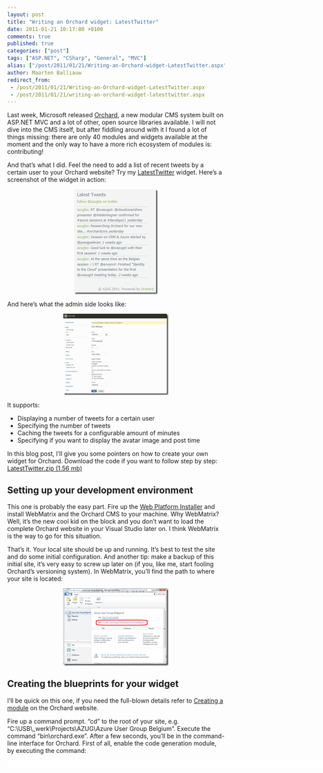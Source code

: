 ```yaml
---
layout: post
title: "Writing an Orchard widget: LatestTwitter"
date: 2011-01-21 10:17:00 +0100
comments: true
published: true
categories: ["post"]
tags: ["ASP.NET", "CSharp", "General", "MVC"]
alias: ["/post/2011/01/21/Writing-an-Orchard-widget-LatestTwitter.aspx", "/post/2011/01/21/writing-an-orchard-widget-latesttwitter.aspx"]
author: Maarten Balliauw
redirect_from:
 - /post/2011/01/21/Writing-an-Orchard-widget-LatestTwitter.aspx
 - /post/2011/01/21/writing-an-orchard-widget-latesttwitter.aspx
---
```

<p>Last week, Microsoft released <a href="http://www.orchardproject.net/">Orchard</a>, a new modular CMS system built on ASP.NET MVC and a lot of other, open source libraries available. I will not dive into the CMS itself, but after fiddling around with it I found a lot of things missing: there are only 40 modules and widgets available at the moment and the only way to have a more rich ecosystem of modules is: contributing!</p>
<p>And that&rsquo;s what I did. Feel the need to add a list of recent tweets by a certain user to your Orchard website? Try my <a href="http://www.orchardproject.net/gallery/Packages/Search?packageType=Modules&amp;searchCategory=All+Categories&amp;searchTerm=latesttwitter" target="_blank">LatestTwitter</a> widget. Here&rsquo;s a screenshot of the widget in action:</p>
<p><a href="/images/image_98.png"><img style="background-image: none; border-bottom: 0px; border-left: 0px; padding-left: 0px; padding-right: 0px; display: block; float: none; margin-left: auto; border-top: 0px; margin-right: auto; border-right: 0px; padding-top: 0px" title="Orchard LatestTwitter widget" src="/images/image_thumb_68.png" border="0" alt="Orchard LatestTwitter widget" width="194" height="244" /></a></p>
<p>And here&rsquo;s what the admin side looks like:</p>
<p><a href="/images/image_99.png"><img style="background-image: none; border-bottom: 0px; border-left: 0px; padding-left: 0px; padding-right: 0px; display: block; float: none; margin-left: auto; border-top: 0px; margin-right: auto; border-right: 0px; padding-top: 0px" title="Orchard LatestTwitter widget admin" src="/images/image_thumb_69.png" border="0" alt="Orchard LatestTwitter widget admin" width="244" height="189" /></a></p>
<p>It supports:</p>
<ul>
<li>Displaying a number of tweets for a certain user</li>
<li>Specifying the number of tweets</li>
<li>Caching the tweets for a configurable amount of minutes</li>
<li>Specifying if you want to display the avatar image and post time</li>
</ul>
<p>In this blog post, I&rsquo;ll give you some pointers on how to create your own widget for Orchard. Download the code if you want to follow step by step: <a href="/files/2011/1/LatestTwitter.zip">LatestTwitter.zip (1.56 mb)</a></p>
<h2>Setting up your development environment</h2>
<p>This one is probably the easy part. Fire up the <a href="http://microsoft.com/web" target="_blank">Web Platform Installer</a> and install WebMatrix and the Orchard CMS to your machine. Why WebMatrix? Well, it&rsquo;s the new cool kid on the block and you don&rsquo;t want to load the complete Orchard website in your Visual Studio later on. I think WebMatrix is the way to go for this situation.</p>
<p>That&rsquo;s it. Your local site should be up and running. It&rsquo;s best to test the site and do some initial configuration. And another tip: make a backup of this initial site, it&rsquo;s very easy to screw up later on (if you, like me, start fooling Orchard&rsquo;s versioning system). In WebMatrix, you&rsquo;ll find the path to where your site is located:</p>
<p><a href="/images/image_100.png"><img style="background-image: none; border-bottom: 0px; border-left: 0px; padding-left: 0px; padding-right: 0px; display: block; float: none; margin-left: auto; border-top: 0px; margin-right: auto; border-right: 0px; padding-top: 0px" title="WebMatrix Orchard" src="/images/image_thumb_70.png" border="0" alt="WebMatrix Orchard" width="244" height="180" /></a></p>
<h2>Creating the blueprints for your widget</h2>
<p>I&rsquo;ll be quick on this one, if you need the full-blown details refer to <a href="http://www.orchardproject.net/docs/Creating-a-module-with-a-simple-text-editor.ashx" target="_blank">Creating a module</a> on the Orchard website.</p>
<p>Fire up a command prompt. &ldquo;cd&rdquo; to the root of your site, e.g. &ldquo;C:\USB\_werk\Projects\AZUG\Azure User Group Belgium&rdquo;. Execute the command &ldquo;bin\orchard.exe&rdquo;. After a few seconds, you&rsquo;ll be in the command-line interface for Orchard. First of all, enable the code generation module, by executing the command:</p>
<div id="scid:9D7513F9-C04C-4721-824A-2B34F0212519:bafa08bf-1252-4f7e-8e00-aab381e85d32" class="wlWriterEditableSmartContent" style="padding-bottom: 0px; margin: 0px; padding-left: 0px; padding-right: 0px; display: inline; float: none; padding-top: 0px">
<pre style="background-color: white; width: 742px; height: 17px; overflow: auto;"><div><!--

Code highlighting produced by Actipro CodeHighlighter (freeware)
http://www.CodeHighlighter.com/

--><span style="color: #008080;">1</span> <span style="color: #000000;">feature enable Orchard</span><span style="color: #000000;">.</span><span style="color: #000000;">CodeGeneration</span></div></pre>
<!-- Code inserted with Steve Dunn's Windows Live Writer Code Formatter Plugin.  http://dunnhq.com --></div>
<p>This module makes it easier to create new modules, widgets and themes. You can do all of that manually, but why go that route if this route allows you to be lazy? Let&rsquo;s create the blueprints for our module:</p>
<div id="scid:9D7513F9-C04C-4721-824A-2B34F0212519:6336fdd2-42e5-41eb-97d2-7ffa74f097af" class="wlWriterEditableSmartContent" style="padding-bottom: 0px; margin: 0px; padding-left: 0px; padding-right: 0px; display: inline; float: none; padding-top: 0px">
<pre style="background-color: white; width: 742px; height: 21px; overflow: auto;"><div><!--

Code highlighting produced by Actipro CodeHighlighter (freeware)
http://www.CodeHighlighter.com/

--><span style="color: #008080;">1</span> <span style="color: #000000;">codegen module LatestTwitter</span></div></pre>
<!-- Code inserted with Steve Dunn's Windows Live Writer Code Formatter Plugin.  http://dunnhq.com --></div>
<p>There&rsquo;s a new Visual Studio project waiting for you on your file system, in my case at &ldquo;C:\USB\_werk\Projects\AZUG\Azure User Group Belgium\Modules\LatestTwitter&rdquo;. Easy, no?</p>
<h2>Building the widget</h2>
<p>In order to build a widget, you need:</p>
<ul>
<li>A model for your widget &ldquo;part&rdquo;</li>
<li>A record in which this can be stored</li>
<li>A database table in which the record can be stored</li>
</ul>
<p>Let&rsquo;s start top down: model first. The model that I&rsquo;m talking about is not an ASP.NET MVC &ldquo;View Model&rdquo;, it&rsquo;s really the domain object you are working with in the rest of your widget&rsquo;s back-end. I will be doing something bad here: I&rsquo;ll just expose the domain model to the ASP.NET MVC view later on, for sake of simplicity and because it&rsquo;s only one small class I&rsquo;m using. Here&rsquo;s how my <em>TwitterWidgetPart</em> model is coded:</p>
<div id="scid:9D7513F9-C04C-4721-824A-2B34F0212519:4864dd93-2a2f-4169-b920-1504e9279c5c" class="wlWriterEditableSmartContent" style="padding-bottom: 0px; margin: 0px; padding-left: 0px; padding-right: 0px; display: inline; float: none; padding-top: 0px">
<pre style="background-color: white; width: 742px; height: 324px; overflow: auto;"><div><!--

Code highlighting produced by Actipro CodeHighlighter (freeware)
http://www.CodeHighlighter.com/

--><span style="color: #008080;"> 1</span> <span style="color: #0000FF;">public</span><span style="color: #000000;"> </span><span style="color: #0000FF;">class</span><span style="color: #000000;"> TwitterWidgetPart : ContentPart</span><span style="color: #000000;">&lt;</span><span style="color: #000000;">TwitterWidgetRecord</span><span style="color: #000000;">&gt;</span><span style="color: #000000;">
</span><span style="color: #008080;"> 2</span> <span style="color: #000000;">{
</span><span style="color: #008080;"> 3</span> <span style="color: #000000;">    [Required]
</span><span style="color: #008080;"> 4</span> <span style="color: #000000;">    </span><span style="color: #0000FF;">public</span><span style="color: #000000;"> </span><span style="color: #0000FF;">string</span><span style="color: #000000;"> Username
</span><span style="color: #008080;"> 5</span> <span style="color: #000000;">    {
</span><span style="color: #008080;"> 6</span> <span style="color: #000000;">        </span><span style="color: #0000FF;">get</span><span style="color: #000000;"> { </span><span style="color: #0000FF;">return</span><span style="color: #000000;"> Record.Username; }
</span><span style="color: #008080;"> 7</span> <span style="color: #000000;">        </span><span style="color: #0000FF;">set</span><span style="color: #000000;"> { Record.Username </span><span style="color: #000000;">=</span><span style="color: #000000;"> value; }
</span><span style="color: #008080;"> 8</span> <span style="color: #000000;">    }
</span><span style="color: #008080;"> 9</span> <span style="color: #000000;">
</span><span style="color: #008080;">10</span> <span style="color: #000000;">    [Required]
</span><span style="color: #008080;">11</span> <span style="color: #000000;">    [DefaultValue(</span><span style="color: #800000;">"</span><span style="color: #800000;">5</span><span style="color: #800000;">"</span><span style="color: #000000;">)]
</span><span style="color: #008080;">12</span> <span style="color: #000000;">    [DisplayName(</span><span style="color: #800000;">"</span><span style="color: #800000;">Number of Tweets to display</span><span style="color: #800000;">"</span><span style="color: #000000;">)]
</span><span style="color: #008080;">13</span> <span style="color: #000000;">    </span><span style="color: #0000FF;">public</span><span style="color: #000000;"> </span><span style="color: #0000FF;">int</span><span style="color: #000000;"> Count
</span><span style="color: #008080;">14</span> <span style="color: #000000;">    {
</span><span style="color: #008080;">15</span> <span style="color: #000000;">        </span><span style="color: #0000FF;">get</span><span style="color: #000000;"> { </span><span style="color: #0000FF;">return</span><span style="color: #000000;"> Record.Count; }
</span><span style="color: #008080;">16</span> <span style="color: #000000;">        </span><span style="color: #0000FF;">set</span><span style="color: #000000;"> { Record.Count </span><span style="color: #000000;">=</span><span style="color: #000000;"> value; }
</span><span style="color: #008080;">17</span> <span style="color: #000000;">    }
</span><span style="color: #008080;">18</span> <span style="color: #000000;">
</span><span style="color: #008080;">19</span> <span style="color: #000000;">    [Required]
</span><span style="color: #008080;">20</span> <span style="color: #000000;">    [DefaultValue(</span><span style="color: #800000;">"</span><span style="color: #800000;">5</span><span style="color: #800000;">"</span><span style="color: #000000;">)]
</span><span style="color: #008080;">21</span> <span style="color: #000000;">    [DisplayName(</span><span style="color: #800000;">"</span><span style="color: #800000;">Time to cache Tweets (in minutes)</span><span style="color: #800000;">"</span><span style="color: #000000;">)]
</span><span style="color: #008080;">22</span> <span style="color: #000000;">    </span><span style="color: #0000FF;">public</span><span style="color: #000000;"> </span><span style="color: #0000FF;">int</span><span style="color: #000000;"> CacheMinutes
</span><span style="color: #008080;">23</span> <span style="color: #000000;">    {
</span><span style="color: #008080;">24</span> <span style="color: #000000;">        </span><span style="color: #0000FF;">get</span><span style="color: #000000;"> { </span><span style="color: #0000FF;">return</span><span style="color: #000000;"> Record.CacheMinutes; }
</span><span style="color: #008080;">25</span> <span style="color: #000000;">        </span><span style="color: #0000FF;">set</span><span style="color: #000000;"> { Record.CacheMinutes </span><span style="color: #000000;">=</span><span style="color: #000000;"> value; }
</span><span style="color: #008080;">26</span> <span style="color: #000000;">    }
</span><span style="color: #008080;">27</span> <span style="color: #000000;">
</span><span style="color: #008080;">28</span> <span style="color: #000000;">    </span><span style="color: #0000FF;">public</span><span style="color: #000000;"> </span><span style="color: #0000FF;">bool</span><span style="color: #000000;"> ShowAvatars
</span><span style="color: #008080;">29</span> <span style="color: #000000;">    {
</span><span style="color: #008080;">30</span> <span style="color: #000000;">        </span><span style="color: #0000FF;">get</span><span style="color: #000000;"> { </span><span style="color: #0000FF;">return</span><span style="color: #000000;"> Record.ShowAvatars; }
</span><span style="color: #008080;">31</span> <span style="color: #000000;">        </span><span style="color: #0000FF;">set</span><span style="color: #000000;"> { Record.ShowAvatars </span><span style="color: #000000;">=</span><span style="color: #000000;"> value; }
</span><span style="color: #008080;">32</span> <span style="color: #000000;">    }
</span><span style="color: #008080;">33</span> <span style="color: #000000;">
</span><span style="color: #008080;">34</span> <span style="color: #000000;">    </span><span style="color: #0000FF;">public</span><span style="color: #000000;"> </span><span style="color: #0000FF;">bool</span><span style="color: #000000;"> ShowTimestamps
</span><span style="color: #008080;">35</span> <span style="color: #000000;">    {
</span><span style="color: #008080;">36</span> <span style="color: #000000;">        </span><span style="color: #0000FF;">get</span><span style="color: #000000;"> { </span><span style="color: #0000FF;">return</span><span style="color: #000000;"> Record.ShowTimestamps; }
</span><span style="color: #008080;">37</span> <span style="color: #000000;">        </span><span style="color: #0000FF;">set</span><span style="color: #000000;"> { Record.ShowTimestamps </span><span style="color: #000000;">=</span><span style="color: #000000;"> value; }
</span><span style="color: #008080;">38</span> <span style="color: #000000;">    }
</span><span style="color: #008080;">39</span> <span style="color: #000000;">}</span></div></pre>
<!-- Code inserted with Steve Dunn's Windows Live Writer Code Formatter Plugin.  http://dunnhq.com --></div>
<p>Just some properties that represent my widget&rsquo;s settings. Do note that these all depend on a <em>TwitterWidgetRecord</em>, which is the persistency class used by Orchard. I&rsquo;ll give you the code for that one as well:</p>
<div id="scid:9D7513F9-C04C-4721-824A-2B34F0212519:3e66a140-cf25-44ba-8e22-a41742428eca" class="wlWriterEditableSmartContent" style="padding-bottom: 0px; margin: 0px; padding-left: 0px; padding-right: 0px; display: inline; float: none; padding-top: 0px">
<pre style="background-color: white; width: 742px; height: 130px; overflow: auto;"><div><!--

Code highlighting produced by Actipro CodeHighlighter (freeware)
http://www.CodeHighlighter.com/

--><span style="color: #008080;">1</span> <span style="color: #0000FF;">public</span><span style="color: #000000;"> </span><span style="color: #0000FF;">class</span><span style="color: #000000;"> TwitterWidgetRecord : ContentPartRecord
</span><span style="color: #008080;">2</span> <span style="color: #000000;">{
</span><span style="color: #008080;">3</span> <span style="color: #000000;">    </span><span style="color: #0000FF;">public</span><span style="color: #000000;"> </span><span style="color: #0000FF;">virtual</span><span style="color: #000000;"> </span><span style="color: #0000FF;">string</span><span style="color: #000000;"> Username { </span><span style="color: #0000FF;">get</span><span style="color: #000000;">; </span><span style="color: #0000FF;">set</span><span style="color: #000000;">; }
</span><span style="color: #008080;">4</span> <span style="color: #000000;">    </span><span style="color: #0000FF;">public</span><span style="color: #000000;"> </span><span style="color: #0000FF;">virtual</span><span style="color: #000000;"> </span><span style="color: #0000FF;">int</span><span style="color: #000000;"> Count { </span><span style="color: #0000FF;">get</span><span style="color: #000000;">; </span><span style="color: #0000FF;">set</span><span style="color: #000000;">; }
</span><span style="color: #008080;">5</span> <span style="color: #000000;">    </span><span style="color: #0000FF;">public</span><span style="color: #000000;"> </span><span style="color: #0000FF;">virtual</span><span style="color: #000000;"> </span><span style="color: #0000FF;">int</span><span style="color: #000000;"> CacheMinutes { </span><span style="color: #0000FF;">get</span><span style="color: #000000;">; </span><span style="color: #0000FF;">set</span><span style="color: #000000;">; }
</span><span style="color: #008080;">6</span> <span style="color: #000000;">    </span><span style="color: #0000FF;">public</span><span style="color: #000000;"> </span><span style="color: #0000FF;">virtual</span><span style="color: #000000;"> </span><span style="color: #0000FF;">bool</span><span style="color: #000000;"> ShowAvatars { </span><span style="color: #0000FF;">get</span><span style="color: #000000;">; </span><span style="color: #0000FF;">set</span><span style="color: #000000;">; }
</span><span style="color: #008080;">7</span> <span style="color: #000000;">    </span><span style="color: #0000FF;">public</span><span style="color: #000000;"> </span><span style="color: #0000FF;">virtual</span><span style="color: #000000;"> </span><span style="color: #0000FF;">bool</span><span style="color: #000000;"> ShowTimestamps { </span><span style="color: #0000FF;">get</span><span style="color: #000000;">; </span><span style="color: #0000FF;">set</span><span style="color: #000000;">; }
</span><span style="color: #008080;">8</span> <span style="color: #000000;">}</span></div></pre>
<!-- Code inserted with Steve Dunn's Windows Live Writer Code Formatter Plugin.  http://dunnhq.com --></div>
<p>See these &ldquo;virtual&rdquo; properties everywere? Ever worked with NHibernate and have a feeling that this *may* just be similar? Well, it is! Orchard uses NHibernate below the covers. Reason for these virtuals is that a proxy for your class instance will be created on the fly, overriding your properties with persistence specific actions.</p>
<p>The last thing we need is a database table. This is done in a &ldquo;migration&rdquo; class, a class that is responsible for telling Orchard what your widget needs in terms of storage, content types and such. Return to your command prompt and run the following:</p>
<div id="scid:9D7513F9-C04C-4721-824A-2B34F0212519:fb1ed631-10bf-4101-a95e-5b855d9a6acf" class="wlWriterEditableSmartContent" style="padding-bottom: 0px; margin: 0px; padding-left: 0px; padding-right: 0px; display: inline; float: none; padding-top: 0px">
<pre style="background-color: white; width: 742px; height: 17px; overflow: auto;"><div><!--

Code highlighting produced by Actipro CodeHighlighter (freeware)
http://www.CodeHighlighter.com/

--><span style="color: #008080;">1</span> <span style="color: #000000;">codegen datamigration LatestTwitter</span></div></pre>
<!-- Code inserted with Steve Dunn's Windows Live Writer Code Formatter Plugin.  http://dunnhq.com --></div>
<p>A file called &ldquo;Migrations.cs&rdquo; will be created in your module&rsquo;s directory. Just add it to your solution and have a look at it. The <em>Create()</em> method you see is called initially when your module is installed. It creates a database table to hold your <em>TwitterWidgetRecord</em>.</p>
<p>Note that once you have an install base of your widget, never tamper with this code again or people may get stuck upgrading your widget over time. Been there, done that during development and it&rsquo;s no fun at all&hellip;</p>
<p>Because I started small, my Migrations.cs file looks a bit different:</p>
<div id="scid:9D7513F9-C04C-4721-824A-2B34F0212519:2ba2bf27-7a16-42c8-852f-ca958f3aef75" class="wlWriterEditableSmartContent" style="padding-bottom: 0px; margin: 0px; padding-left: 0px; padding-right: 0px; display: inline; float: none; padding-top: 0px">
<pre style="background-color: white; width: 742px; height: 409px; overflow: auto;"><div><!--

Code highlighting produced by Actipro CodeHighlighter (freeware)
http://www.CodeHighlighter.com/

--><span style="color: #008080;"> 1</span> <span style="color: #000000;">public class Migrations : DataMigrationImpl {
</span><span style="color: #008080;"> 2</span> <span style="color: #000000;">    public int Create</span><span style="color: #000000;">()</span><span style="color: #000000;"> {
</span><span style="color: #008080;"> 3</span> <span style="color: #000000;">        </span><span style="color: #000000;">//</span><span style="color: #000000;"> Creating table TwitterWidgetRecord
</span><span style="color: #008080;"> 4</span> <span style="color: #000000;">        SchemaBuilder</span><span style="color: #000000;">.</span><span style="color: #000000;">CreateTable</span><span style="color: #000000;">(</span><span style="color: #000000;">"</span><span style="color: #000000;">TwitterWidgetRecord</span><span style="color: #000000;">"</span><span style="color: #000000;">,</span><span style="color: #000000;"> table </span><span style="color: #000000;">=&gt;</span><span style="color: #000000;"> table
</span><span style="color: #008080;"> 5</span> <span style="color: #000000;">            </span><span style="color: #000000;">.</span><span style="color: #000000;">ContentPartRecord</span><span style="color: #000000;">()</span><span style="color: #000000;">
</span><span style="color: #008080;"> 6</span> <span style="color: #000000;">            </span><span style="color: #000000;">.</span><span style="color: #000000;">Column</span><span style="color: #000000;">(</span><span style="color: #000000;">"</span><span style="color: #000000;">Username</span><span style="color: #000000;">"</span><span style="color: #000000;">,</span><span style="color: #000000;"> DbType</span><span style="color: #000000;">.</span><span style="color: #000000;">String</span><span style="color: #000000;">)</span><span style="color: #000000;">
</span><span style="color: #008080;"> 7</span> <span style="color: #000000;">            </span><span style="color: #000000;">.</span><span style="color: #000000;">Column</span><span style="color: #000000;">(</span><span style="color: #000000;">"</span><span style="color: #000000;">Count</span><span style="color: #000000;">"</span><span style="color: #000000;">,</span><span style="color: #000000;"> DbType</span><span style="color: #000000;">.</span><span style="color: #000000;">Int32</span><span style="color: #000000;">)</span><span style="color: #000000;">
</span><span style="color: #008080;"> 8</span> <span style="color: #000000;">        </span><span style="color: #000000;">);</span><span style="color: #000000;">
</span><span style="color: #008080;"> 9</span> <span style="color: #000000;">
</span><span style="color: #008080;">10</span> <span style="color: #000000;">        ContentDefinitionManager</span><span style="color: #000000;">.</span><span style="color: #000000;">AlterPartDefinition</span><span style="color: #000000;">(</span><span style="color: #000000;">typeof</span><span style="color: #000000;">(</span><span style="color: #000000;">TwitterWidgetPart</span><span style="color: #000000;">).</span><span style="color: #000000;">Name</span><span style="color: #000000;">,</span><span style="color: #000000;">
</span><span style="color: #008080;">11</span> <span style="color: #000000;">            builder </span><span style="color: #000000;">=&gt;</span><span style="color: #000000;"> builder</span><span style="color: #000000;">.</span><span style="color: #000000;">Attachable</span><span style="color: #000000;">());</span><span style="color: #000000;">
</span><span style="color: #008080;">12</span> <span style="color: #000000;">
</span><span style="color: #008080;">13</span> <span style="color: #000000;">        </span><span style="color: #0000FF;">return</span><span style="color: #000000;"> </span><span style="color: #000000;">1</span><span style="color: #000000;">;</span><span style="color: #000000;">
</span><span style="color: #008080;">14</span> <span style="color: #000000;">    }
</span><span style="color: #008080;">15</span> <span style="color: #000000;">
</span><span style="color: #008080;">16</span> <span style="color: #000000;">    public int UpdateFrom1</span><span style="color: #000000;">()</span><span style="color: #000000;">
</span><span style="color: #008080;">17</span> <span style="color: #000000;">    {
</span><span style="color: #008080;">18</span> <span style="color: #000000;">        ContentDefinitionManager</span><span style="color: #000000;">.</span><span style="color: #000000;">AlterTypeDefinition</span><span style="color: #000000;">(</span><span style="color: #000000;">"</span><span style="color: #000000;">TwitterWidget</span><span style="color: #000000;">"</span><span style="color: #000000;">,</span><span style="color: #000000;"> cfg </span><span style="color: #000000;">=&gt;</span><span style="color: #000000;"> cfg
</span><span style="color: #008080;">19</span> <span style="color: #000000;">            </span><span style="color: #000000;">.</span><span style="color: #000000;">WithPart</span><span style="color: #000000;">(</span><span style="color: #000000;">"</span><span style="color: #000000;">TwitterWidgetPart</span><span style="color: #000000;">"</span><span style="color: #000000;">)</span><span style="color: #000000;">
</span><span style="color: #008080;">20</span> <span style="color: #000000;">            </span><span style="color: #000000;">.</span><span style="color: #000000;">WithPart</span><span style="color: #000000;">(</span><span style="color: #000000;">"</span><span style="color: #000000;">WidgetPart</span><span style="color: #000000;">"</span><span style="color: #000000;">)</span><span style="color: #000000;">
</span><span style="color: #008080;">21</span> <span style="color: #000000;">            </span><span style="color: #000000;">.</span><span style="color: #000000;">WithPart</span><span style="color: #000000;">(</span><span style="color: #000000;">"</span><span style="color: #000000;">CommonPart</span><span style="color: #000000;">"</span><span style="color: #000000;">)</span><span style="color: #000000;">
</span><span style="color: #008080;">22</span> <span style="color: #000000;">            </span><span style="color: #000000;">.</span><span style="color: #000000;">WithSetting</span><span style="color: #000000;">(</span><span style="color: #000000;">"</span><span style="color: #000000;">Stereotype</span><span style="color: #000000;">"</span><span style="color: #000000;">,</span><span style="color: #000000;"> </span><span style="color: #000000;">"</span><span style="color: #000000;">Widget</span><span style="color: #000000;">"</span><span style="color: #000000;">));</span><span style="color: #000000;">
</span><span style="color: #008080;">23</span> <span style="color: #000000;">
</span><span style="color: #008080;">24</span> <span style="color: #000000;">        </span><span style="color: #0000FF;">return</span><span style="color: #000000;"> </span><span style="color: #000000;">2</span><span style="color: #000000;">;</span><span style="color: #000000;">
</span><span style="color: #008080;">25</span> <span style="color: #000000;">    }
</span><span style="color: #008080;">26</span> <span style="color: #000000;">
</span><span style="color: #008080;">27</span> <span style="color: #000000;">    public int UpdateFrom2</span><span style="color: #000000;">()</span><span style="color: #000000;">
</span><span style="color: #008080;">28</span> <span style="color: #000000;">    {
</span><span style="color: #008080;">29</span> <span style="color: #000000;">        SchemaBuilder</span><span style="color: #000000;">.</span><span style="color: #000000;">AlterTable</span><span style="color: #000000;">(</span><span style="color: #000000;">"</span><span style="color: #000000;">TwitterWidgetRecord</span><span style="color: #000000;">"</span><span style="color: #000000;">,</span><span style="color: #000000;"> table </span><span style="color: #000000;">=&gt;</span><span style="color: #000000;"> table
</span><span style="color: #008080;">30</span> <span style="color: #000000;">            </span><span style="color: #000000;">.</span><span style="color: #000000;">AddColumn</span><span style="color: #000000;">(</span><span style="color: #000000;">"</span><span style="color: #000000;">CacheMinutes</span><span style="color: #000000;">"</span><span style="color: #000000;">,</span><span style="color: #000000;"> DbType</span><span style="color: #000000;">.</span><span style="color: #000000;">Int32</span><span style="color: #000000;">)</span><span style="color: #000000;">
</span><span style="color: #008080;">31</span> <span style="color: #000000;">        </span><span style="color: #000000;">);</span><span style="color: #000000;">
</span><span style="color: #008080;">32</span> <span style="color: #000000;">
</span><span style="color: #008080;">33</span> <span style="color: #000000;">        </span><span style="color: #0000FF;">return</span><span style="color: #000000;"> </span><span style="color: #000000;">3</span><span style="color: #000000;">;</span><span style="color: #000000;">
</span><span style="color: #008080;">34</span> <span style="color: #000000;">    }
</span><span style="color: #008080;">35</span> <span style="color: #000000;">
</span><span style="color: #008080;">36</span> <span style="color: #000000;">    public int UpdateFrom3</span><span style="color: #000000;">()</span><span style="color: #000000;">
</span><span style="color: #008080;">37</span> <span style="color: #000000;">    {
</span><span style="color: #008080;">38</span> <span style="color: #000000;">        SchemaBuilder</span><span style="color: #000000;">.</span><span style="color: #000000;">AlterTable</span><span style="color: #000000;">(</span><span style="color: #000000;">"</span><span style="color: #000000;">TwitterWidgetRecord</span><span style="color: #000000;">"</span><span style="color: #000000;">,</span><span style="color: #000000;"> table </span><span style="color: #000000;">=&gt;</span><span style="color: #000000;"> table
</span><span style="color: #008080;">39</span> <span style="color: #000000;">            </span><span style="color: #000000;">.</span><span style="color: #000000;">AddColumn</span><span style="color: #000000;">(</span><span style="color: #000000;">"</span><span style="color: #000000;">ShowAvatars</span><span style="color: #000000;">"</span><span style="color: #000000;">,</span><span style="color: #000000;"> DbType</span><span style="color: #000000;">.</span><span style="color: #000000;">Boolean</span><span style="color: #000000;">)</span><span style="color: #000000;">
</span><span style="color: #008080;">40</span> <span style="color: #000000;">        </span><span style="color: #000000;">);</span><span style="color: #000000;">
</span><span style="color: #008080;">41</span> <span style="color: #000000;">        SchemaBuilder</span><span style="color: #000000;">.</span><span style="color: #000000;">AlterTable</span><span style="color: #000000;">(</span><span style="color: #000000;">"</span><span style="color: #000000;">TwitterWidgetRecord</span><span style="color: #000000;">"</span><span style="color: #000000;">,</span><span style="color: #000000;"> table </span><span style="color: #000000;">=&gt;</span><span style="color: #000000;"> table
</span><span style="color: #008080;">42</span> <span style="color: #000000;">            </span><span style="color: #000000;">.</span><span style="color: #000000;">AddColumn</span><span style="color: #000000;">(</span><span style="color: #000000;">"</span><span style="color: #000000;">ShowTimestamps</span><span style="color: #000000;">"</span><span style="color: #000000;">,</span><span style="color: #000000;"> DbType</span><span style="color: #000000;">.</span><span style="color: #000000;">Boolean</span><span style="color: #000000;">)</span><span style="color: #000000;">
</span><span style="color: #008080;">43</span> <span style="color: #000000;">        </span><span style="color: #000000;">);</span><span style="color: #000000;">
</span><span style="color: #008080;">44</span> <span style="color: #000000;">        
</span><span style="color: #008080;">45</span> <span style="color: #000000;">        </span><span style="color: #0000FF;">return</span><span style="color: #000000;"> </span><span style="color: #000000;">4</span><span style="color: #000000;">;</span><span style="color: #000000;">
</span><span style="color: #008080;">46</span> <span style="color: #000000;">    }
</span><span style="color: #008080;">47</span> <span style="color: #000000;">}</span></div></pre>
<!-- Code inserted with Steve Dunn's Windows Live Writer Code Formatter Plugin.  http://dunnhq.com --></div>
<p>You see these <em>UpdateFromX()</em> methods? These are &ldquo;upgrades&rdquo; to your module. Whenever ou deploy a new version to the Orchard Gallery and someone updates the widget in their Orchard site, these methods will be used to upgrade the database schema and other things, if needed. Because I started small, I have some upgrades there already&hellip;</p>
<p>The<em> UpdateFrom1()</em> is actually a required one (although I could have done this in the <em>Create()</em> method as well): I&rsquo;m telling Orchard that my <em>TwitterWidget</em> is a new content type, that it contains a <em>TwitterWidgetPart</em>, is a <em>WidgetPart</em> and can be typed as a <em>Widget</em>. A lot of text, but basically I&rsquo;m just telling Orchard to treat my <em>TwitterWidgetPart </em>as a widget rather than anything else.</p>
<h2>Drivers and handlers</h2>
<p>We need a handler. It is a type comparable with ASP.NET MVC&rsquo;s filters and is executed whenever content containing your widget is requested. Why do we need a handler? Easy: we need to tell Orchard that we&rsquo;re actually making use of a persitence store for our widget. Here&rsquo;s the code:</p>
<div id="scid:9D7513F9-C04C-4721-824A-2B34F0212519:efa3e953-6cc0-4e10-8a4b-a00b799dcc9e" class="wlWriterEditableSmartContent" style="padding-bottom: 0px; margin: 0px; padding-left: 0px; padding-right: 0px; display: inline; float: none; padding-top: 0px">
<pre style="background-color: white; width: 742px; height: 108px; overflow: auto;"><div><!--

Code highlighting produced by Actipro CodeHighlighter (freeware)
http://www.CodeHighlighter.com/

--><span style="color: #008080;">1</span> <span style="color: #0000FF;">public</span><span style="color: #000000;"> </span><span style="color: #0000FF;">class</span><span style="color: #000000;"> TwitterWidgetRecordHandler : ContentHandler
</span><span style="color: #008080;">2</span> <span style="color: #000000;">{
</span><span style="color: #008080;">3</span> <span style="color: #000000;">    </span><span style="color: #0000FF;">public</span><span style="color: #000000;"> TwitterWidgetRecordHandler(IRepository</span><span style="color: #000000;">&lt;</span><span style="color: #000000;">TwitterWidgetRecord</span><span style="color: #000000;">&gt;</span><span style="color: #000000;"> repository)
</span><span style="color: #008080;">4</span> <span style="color: #000000;">    {
</span><span style="color: #008080;">5</span> <span style="color: #000000;">        Filters.Add(StorageFilter.For(repository));
</span><span style="color: #008080;">6</span> <span style="color: #000000;">    }
</span><span style="color: #008080;">7</span> <span style="color: #000000;">}</span></div></pre>
<!-- Code inserted with Steve Dunn's Windows Live Writer Code Formatter Plugin.  http://dunnhq.com --></div>
<p>There&rsquo;s really no magic to this: it&rsquo;s just telling Orchard to use a repository fo accessing <em>TwitterWidgetRecord</em> data.</p>
<p>Next, we need a driver. This is something that you can compare with an ASP.NET MVC controller. It&rsquo;s used by Orchard to render administrative views, handle posts from the admin interface, &hellip; Here&rsquo;s the code:</p>
<div id="scid:9D7513F9-C04C-4721-824A-2B34F0212519:558dc9e4-5042-469a-b6f0-aead59cd6eb1" class="wlWriterEditableSmartContent" style="padding-bottom: 0px; margin: 0px; padding-left: 0px; padding-right: 0px; display: inline; float: none; padding-top: 0px">
<pre style="background-color: white; width: 742px; height: 604px; overflow: auto;"><div><!--

Code highlighting produced by Actipro CodeHighlighter (freeware)
http://www.CodeHighlighter.com/

--><span style="color: #008080;"> 1</span> <span style="color: #0000FF;">public</span><span style="color: #000000;"> </span><span style="color: #0000FF;">class</span><span style="color: #000000;"> TwitterWidgetDriver 
</span><span style="color: #008080;"> 2</span> <span style="color: #000000;">    : ContentPartDriver</span><span style="color: #000000;">&lt;</span><span style="color: #000000;">TwitterWidgetPart</span><span style="color: #000000;">&gt;</span><span style="color: #000000;">
</span><span style="color: #008080;"> 3</span> <span style="color: #000000;">{
</span><span style="color: #008080;"> 4</span> <span style="color: #000000;">    </span><span style="color: #0000FF;">protected</span><span style="color: #000000;"> ITweetRetrievalService TweetRetrievalService { </span><span style="color: #0000FF;">get</span><span style="color: #000000;">; </span><span style="color: #0000FF;">private</span><span style="color: #000000;"> </span><span style="color: #0000FF;">set</span><span style="color: #000000;">; }
</span><span style="color: #008080;"> 5</span> <span style="color: #000000;">
</span><span style="color: #008080;"> 6</span> <span style="color: #000000;">    </span><span style="color: #0000FF;">public</span><span style="color: #000000;"> TwitterWidgetDriver(ITweetRetrievalService tweetRetrievalService)
</span><span style="color: #008080;"> 7</span> <span style="color: #000000;">    {
</span><span style="color: #008080;"> 8</span> <span style="color: #000000;">        </span><span style="color: #0000FF;">this</span><span style="color: #000000;">.TweetRetrievalService </span><span style="color: #000000;">=</span><span style="color: #000000;"> tweetRetrievalService;
</span><span style="color: #008080;"> 9</span> <span style="color: #000000;">    }
</span><span style="color: #008080;">10</span> <span style="color: #000000;">
</span><span style="color: #008080;">11</span> <span style="color: #000000;">    </span><span style="color: #008000;">//</span><span style="color: #008000;"> GET</span><span style="color: #008000;">
</span><span style="color: #008080;">12</span> <span style="color: #000000;">    </span><span style="color: #0000FF;">protected</span><span style="color: #000000;"> </span><span style="color: #0000FF;">override</span><span style="color: #000000;"> DriverResult Display(
</span><span style="color: #008080;">13</span> <span style="color: #000000;">        TwitterWidgetPart part, </span><span style="color: #0000FF;">string</span><span style="color: #000000;"> displayType, dynamic shapeHelper)
</span><span style="color: #008080;">14</span> <span style="color: #000000;">    {
</span><span style="color: #008080;">15</span> <span style="color: #000000;">        </span><span style="color: #0000FF;">return</span><span style="color: #000000;"> ContentShape(</span><span style="color: #800000;">"</span><span style="color: #800000;">Parts_TwitterWidget</span><span style="color: #800000;">"</span><span style="color: #000000;">,
</span><span style="color: #008080;">16</span> <span style="color: #000000;">            () </span><span style="color: #000000;">=&gt;</span><span style="color: #000000;"> shapeHelper.Parts_TwitterWidget(
</span><span style="color: #008080;">17</span> <span style="color: #000000;">                Username: part.Username </span><span style="color: #000000;">??</span><span style="color: #000000;"> </span><span style="color: #800000;">""</span><span style="color: #000000;">,
</span><span style="color: #008080;">18</span> <span style="color: #000000;">                Tweets: TweetRetrievalService.GetTweetsFor(part),
</span><span style="color: #008080;">19</span> <span style="color: #000000;">                ShowAvatars: part.ShowAvatars,
</span><span style="color: #008080;">20</span> <span style="color: #000000;">                ShowTimestamps: part.ShowTimestamps));
</span><span style="color: #008080;">21</span> <span style="color: #000000;">    }
</span><span style="color: #008080;">22</span> <span style="color: #000000;">
</span><span style="color: #008080;">23</span> <span style="color: #000000;">    </span><span style="color: #008000;">//</span><span style="color: #008000;"> GET</span><span style="color: #008000;">
</span><span style="color: #008080;">24</span> <span style="color: #000000;">    </span><span style="color: #0000FF;">protected</span><span style="color: #000000;"> </span><span style="color: #0000FF;">override</span><span style="color: #000000;"> DriverResult Editor(TwitterWidgetPart part, dynamic shapeHelper)
</span><span style="color: #008080;">25</span> <span style="color: #000000;">    {
</span><span style="color: #008080;">26</span> <span style="color: #000000;">        </span><span style="color: #0000FF;">return</span><span style="color: #000000;"> ContentShape(</span><span style="color: #800000;">"</span><span style="color: #800000;">Parts_TwitterWidget_Edit</span><span style="color: #800000;">"</span><span style="color: #000000;">,
</span><span style="color: #008080;">27</span> <span style="color: #000000;">            () </span><span style="color: #000000;">=&gt;</span><span style="color: #000000;"> shapeHelper.EditorTemplate(
</span><span style="color: #008080;">28</span> <span style="color: #000000;">                TemplateName: </span><span style="color: #800000;">"</span><span style="color: #800000;">Parts/TwitterWidget</span><span style="color: #800000;">"</span><span style="color: #000000;">,
</span><span style="color: #008080;">29</span> <span style="color: #000000;">                Model: part,
</span><span style="color: #008080;">30</span> <span style="color: #000000;">                Prefix: Prefix));
</span><span style="color: #008080;">31</span> <span style="color: #000000;">    }
</span><span style="color: #008080;">32</span> <span style="color: #000000;">
</span><span style="color: #008080;">33</span> <span style="color: #000000;">    </span><span style="color: #008000;">//</span><span style="color: #008000;"> POST</span><span style="color: #008000;">
</span><span style="color: #008080;">34</span> <span style="color: #000000;">    </span><span style="color: #0000FF;">protected</span><span style="color: #000000;"> </span><span style="color: #0000FF;">override</span><span style="color: #000000;"> DriverResult Editor(
</span><span style="color: #008080;">35</span> <span style="color: #000000;">        TwitterWidgetPart part, IUpdateModel updater, dynamic shapeHelper)
</span><span style="color: #008080;">36</span> <span style="color: #000000;">    {
</span><span style="color: #008080;">37</span> <span style="color: #000000;">        updater.TryUpdateModel(part, Prefix, </span><span style="color: #0000FF;">null</span><span style="color: #000000;">, </span><span style="color: #0000FF;">null</span><span style="color: #000000;">);
</span><span style="color: #008080;">38</span> <span style="color: #000000;">        </span><span style="color: #0000FF;">return</span><span style="color: #000000;"> Editor(part, shapeHelper);
</span><span style="color: #008080;">39</span> <span style="color: #000000;">    }
</span><span style="color: #008080;">40</span> <span style="color: #000000;">}</span></div></pre>
<!-- Code inserted with Steve Dunn's Windows Live Writer Code Formatter Plugin.  http://dunnhq.com --></div>
<p>What you see is a <em>Display()</em> method, used for really rendering my widget on the Orchard based website. What I do there is building a dynamic model consisting of the username, the list of tweets and some of the options that I have configured. There&rsquo;s a view for this one as well, located in <em>Views/Parts/TwitterWidget.cshtml</em>:</p>
<div id="scid:9D7513F9-C04C-4721-824A-2B34F0212519:a92e1571-2542-4621-ae97-217770fff30c" class="wlWriterEditableSmartContent" style="padding-bottom: 0px; margin: 0px; padding-left: 0px; padding-right: 0px; display: inline; float: none; padding-top: 0px">
<pre style="background-color: white; width: 742px; height: 77px; overflow: auto;"><div><!--

Code highlighting produced by Actipro CodeHighlighter (freeware)
http://www.CodeHighlighter.com/

--><span style="color: #008080;">1</span> <span style="color: #0000FF;">&lt;</span><span style="color: #800000;">ul </span><span style="color: #FF0000;">class</span><span style="color: #0000FF;">="latest-twitter-list"</span><span style="color: #0000FF;">&gt;</span><span style="color: #000000;">
</span><span style="color: #008080;">2</span> <span style="color: #000000;">@foreach (var tweet in Model.Tweets) {
</span><span style="color: #008080;">3</span> <span style="color: #000000;">    </span><span style="color: #0000FF;">&lt;</span><span style="color: #800000;">text</span><span style="color: #0000FF;">&gt;</span><span style="color: #008000;">&lt;!--</span><span style="color: #008000;"> ... </span><span style="color: #008000;">--&gt;</span><span style="color: #0000FF;">&lt;/</span><span style="color: #800000;">text</span><span style="color: #0000FF;">&gt;</span><span style="color: #000000;">
</span><span style="color: #008080;">4</span> <span style="color: #000000;">}
</span><span style="color: #008080;">5</span> <span style="color: #0000FF;">&lt;/</span><span style="color: #800000;">ul</span><span style="color: #0000FF;">&gt;</span></div></pre>
<!-- Code inserted with Steve Dunn's Windows Live Writer Code Formatter Plugin.  http://dunnhq.com --></div>
<p>The above is the actual view rendered on the page where you place the LatestTwitter widget. Note: don&rsquo;t specify the <em>@model</em> here or it will crash. Simple because the model passed in to this view is nothing you&rsquo;d expect: it&rsquo;s a dynamic object.</p>
<p>Next, there&rsquo;s the two <em>Editor()</em> implementations, one to render the &ldquo;settings&rdquo; and one to persist them. Prettyu standard code which you can just duplicate from any tutorial on Orchard modules. The view for this one is in <em>Views/EditorTemplates/Parts/TwitterWidget.cshtml</em>:</p>
<div id="scid:9D7513F9-C04C-4721-824A-2B34F0212519:99212eb1-2ae7-464b-b6a7-45de95644a83" class="wlWriterEditableSmartContent" style="padding-bottom: 0px; margin: 0px; padding-left: 0px; padding-right: 0px; display: inline; float: none; padding-top: 0px">
<pre style="background-color: white; width: 742px; height: 245px; overflow: auto;"><div><!--

Code highlighting produced by Actipro CodeHighlighter (freeware)
http://www.CodeHighlighter.com/

--><span style="color: #008080;"> 1</span> <span style="color: #000000;">@model LatestTwitter.Models.TwitterWidgetPart
</span><span style="color: #008080;"> 2</span> <span style="color: #000000;">
</span><span style="color: #008080;"> 3</span> <span style="color: #0000FF;">&lt;</span><span style="color: #800000;">fieldset</span><span style="color: #0000FF;">&gt;</span><span style="color: #000000;">
</span><span style="color: #008080;"> 4</span> <span style="color: #000000;">  </span><span style="color: #0000FF;">&lt;</span><span style="color: #800000;">legend</span><span style="color: #0000FF;">&gt;</span><span style="color: #000000;">Latest Twitter</span><span style="color: #0000FF;">&lt;/</span><span style="color: #800000;">legend</span><span style="color: #0000FF;">&gt;</span><span style="color: #000000;">
</span><span style="color: #008080;"> 5</span> <span style="color: #000000;">
</span><span style="color: #008080;"> 6</span> <span style="color: #000000;">  </span><span style="color: #0000FF;">&lt;</span><span style="color: #800000;">div </span><span style="color: #FF0000;">class</span><span style="color: #0000FF;">="editor-label"</span><span style="color: #0000FF;">&gt;</span><span style="color: #000000;">
</span><span style="color: #008080;"> 7</span> <span style="color: #000000;">    @T("Twitter username"):
</span><span style="color: #008080;"> 8</span> <span style="color: #000000;">  </span><span style="color: #0000FF;">&lt;/</span><span style="color: #800000;">div</span><span style="color: #0000FF;">&gt;</span><span style="color: #000000;">
</span><span style="color: #008080;"> 9</span> <span style="color: #000000;">  </span><span style="color: #0000FF;">&lt;</span><span style="color: #800000;">div </span><span style="color: #FF0000;">class</span><span style="color: #0000FF;">="editor-field"</span><span style="color: #0000FF;">&gt;</span><span style="color: #000000;">
</span><span style="color: #008080;">10</span> <span style="color: #000000;">    @@@Html.TextBoxFor(model =&gt; model.Username)
</span><span style="color: #008080;">11</span> <span style="color: #000000;">    @Html.ValidationMessageFor(model =&gt; model.Username)
</span><span style="color: #008080;">12</span> <span style="color: #000000;">  </span><span style="color: #0000FF;">&lt;/</span><span style="color: #800000;">div</span><span style="color: #0000FF;">&gt;</span><span style="color: #000000;">
</span><span style="color: #008080;">13</span> <span style="color: #000000;">
</span><span style="color: #008080;">14</span> <span style="color: #000000;">  </span><span style="color: #008000;">&lt;!--</span><span style="color: #008000;"> ... </span><span style="color: #008000;">--&gt;</span><span style="color: #000000;">
</span><span style="color: #008080;">15</span> <span style="color: #0000FF;">&lt;/</span><span style="color: #800000;">fieldset</span><span style="color: #0000FF;">&gt;</span><span style="color: #000000;">
</span><span style="color: #008080;">16</span> </div></pre>
<!-- Code inserted with Steve Dunn's Windows Live Writer Code Formatter Plugin.  http://dunnhq.com --></div>
<p>Done! Or not? Wel, there&rsquo;s still some logic left: querying Twitter and making sure we don&rsquo;t whistle for the fail whale to come over by querying it too often.</p>
<h2>Implementing ITweetRetrievalService</h2>
<p>Being prepared for change is injecting dependencies rather than hard-coding them. I&rsquo;ve created a <em>ITweetRetrievalService</em> interface responsible for querying Twitter. The implementation will be injected by Orchard&rsquo;s dependency injection infrastructure later on. Here&rsquo;s the code:</p>
<div id="scid:9D7513F9-C04C-4721-824A-2B34F0212519:3b94c152-f08c-4966-9254-75603a36cd17" class="wlWriterEditableSmartContent" style="padding-bottom: 0px; margin: 0px; padding-left: 0px; padding-right: 0px; display: inline; float: none; padding-top: 0px">
<pre style="background-color: white; width: 742px; height: 75px; overflow: auto;"><div><!--

Code highlighting produced by Actipro CodeHighlighter (freeware)
http://www.CodeHighlighter.com/

--><span style="color: #008080;">1</span> <span style="color: #000000;">public interface ITweetRetrievalService
</span><span style="color: #008080;">2</span> <span style="color: #000000;">    : IDependency
</span><span style="color: #008080;">3</span> <span style="color: #000000;">{
</span><span style="color: #008080;">4</span> <span style="color: #000000;">    List</span><span style="color: #0000FF;">&lt;</span><span style="color: #800000;">TweetModel</span><span style="color: #0000FF;">&gt;</span><span style="color: #000000;"> GetTweetsFor(TwitterWidgetPart part);
</span><span style="color: #008080;">5</span> <span style="color: #000000;">}</span></div></pre>
<!-- Code inserted with Steve Dunn's Windows Live Writer Code Formatter Plugin.  http://dunnhq.com --></div>
<p>See the <em>IDependency</em> interface I&rsquo;m inheriting? That&rsquo;s the way to tell Orchard to look for an implementation of this interface at runtime. Who said dependency injection was hard?</p>
<p>Next, the implementation. Let&rsquo;s first look at the code:</p>
<div id="scid:9D7513F9-C04C-4721-824A-2B34F0212519:f46b95d2-c49e-49d1-9817-7d823e5b64fc" class="wlWriterEditableSmartContent" style="padding-bottom: 0px; margin: 0px; padding-left: 0px; padding-right: 0px; display: inline; float: none; padding-top: 0px">
<pre style="background-color: white; width: 742px; height: 613px; overflow: auto;"><div><!--

Code highlighting produced by Actipro CodeHighlighter (freeware)
http://www.CodeHighlighter.com/

--><span style="color: #008080;"> 1</span> <span style="color: #000000;">[UsedImplicitly]
</span><span style="color: #008080;"> 2</span> <span style="color: #0000FF;">public</span><span style="color: #000000;"> </span><span style="color: #0000FF;">class</span><span style="color: #000000;"> CachedTweetRetrievalService
</span><span style="color: #008080;"> 3</span> <span style="color: #000000;">    : ITweetRetrievalService
</span><span style="color: #008080;"> 4</span> <span style="color: #000000;">{
</span><span style="color: #008080;"> 5</span> <span style="color: #000000;">    </span><span style="color: #0000FF;">protected</span><span style="color: #000000;"> </span><span style="color: #0000FF;">readonly</span><span style="color: #000000;"> </span><span style="color: #0000FF;">string</span><span style="color: #000000;"> CacheKeyPrefix </span><span style="color: #000000;">=</span><span style="color: #000000;"> </span><span style="color: #800000;">"</span><span style="color: #800000;">B74EDE32-86E4-4A58-850B-016E6F595CF9_</span><span style="color: #800000;">"</span><span style="color: #000000;">;
</span><span style="color: #008080;"> 6</span> <span style="color: #000000;">
</span><span style="color: #008080;"> 7</span> <span style="color: #000000;">    </span><span style="color: #0000FF;">protected</span><span style="color: #000000;"> ICacheManager CacheManager { </span><span style="color: #0000FF;">get</span><span style="color: #000000;">; </span><span style="color: #0000FF;">private</span><span style="color: #000000;"> </span><span style="color: #0000FF;">set</span><span style="color: #000000;">; }
</span><span style="color: #008080;"> 8</span> <span style="color: #000000;">    </span><span style="color: #0000FF;">protected</span><span style="color: #000000;"> ISignals Signals { </span><span style="color: #0000FF;">get</span><span style="color: #000000;">; </span><span style="color: #0000FF;">private</span><span style="color: #000000;"> </span><span style="color: #0000FF;">set</span><span style="color: #000000;">; }
</span><span style="color: #008080;"> 9</span> <span style="color: #000000;">    </span><span style="color: #0000FF;">protected</span><span style="color: #000000;"> Timer Timer { </span><span style="color: #0000FF;">get</span><span style="color: #000000;">; </span><span style="color: #0000FF;">private</span><span style="color: #000000;"> </span><span style="color: #0000FF;">set</span><span style="color: #000000;">; }
</span><span style="color: #008080;">10</span> <span style="color: #000000;">
</span><span style="color: #008080;">11</span> <span style="color: #000000;">    </span><span style="color: #0000FF;">public</span><span style="color: #000000;"> CachedTweetRetrievalService(ICacheManager cacheManager, ISignals signals)
</span><span style="color: #008080;">12</span> <span style="color: #000000;">    {
</span><span style="color: #008080;">13</span> <span style="color: #000000;">        </span><span style="color: #0000FF;">this</span><span style="color: #000000;">.CacheManager </span><span style="color: #000000;">=</span><span style="color: #000000;"> cacheManager;
</span><span style="color: #008080;">14</span> <span style="color: #000000;">        </span><span style="color: #0000FF;">this</span><span style="color: #000000;">.Signals </span><span style="color: #000000;">=</span><span style="color: #000000;"> signals;
</span><span style="color: #008080;">15</span> <span style="color: #000000;">    }
</span><span style="color: #008080;">16</span> <span style="color: #000000;">
</span><span style="color: #008080;">17</span> <span style="color: #000000;">    </span><span style="color: #0000FF;">public</span><span style="color: #000000;"> List</span><span style="color: #000000;">&lt;</span><span style="color: #000000;">TweetModel</span><span style="color: #000000;">&gt;</span><span style="color: #000000;"> GetTweetsFor(TwitterWidgetPart part)
</span><span style="color: #008080;">18</span> <span style="color: #000000;">    {
</span><span style="color: #008080;">19</span> <span style="color: #000000;">        </span><span style="color: #008000;">//</span><span style="color: #008000;"> Build cache key</span><span style="color: #008000;">
</span><span style="color: #008080;">20</span> <span style="color: #000000;">        var cacheKey </span><span style="color: #000000;">=</span><span style="color: #000000;"> CacheKeyPrefix </span><span style="color: #000000;">+</span><span style="color: #000000;"> part.Username;
</span><span style="color: #008080;">21</span> <span style="color: #000000;">
</span><span style="color: #008080;">22</span> <span style="color: #000000;">        </span><span style="color: #0000FF;">return</span><span style="color: #000000;"> CacheManager.Get(cacheKey, ctx </span><span style="color: #000000;">=&gt;</span><span style="color: #000000;">
</span><span style="color: #008080;">23</span> <span style="color: #000000;">        {
</span><span style="color: #008080;">24</span> <span style="color: #000000;">            ctx.Monitor(Signals.When(cacheKey));
</span><span style="color: #008080;">25</span> <span style="color: #000000;">            Timer </span><span style="color: #000000;">=</span><span style="color: #000000;"> </span><span style="color: #0000FF;">new</span><span style="color: #000000;"> Timer(t </span><span style="color: #000000;">=&gt;</span><span style="color: #000000;"> Signals.Trigger(cacheKey), part, TimeSpan.FromMinutes(part.CacheMinutes), TimeSpan.FromMilliseconds(</span><span style="color: #000000;">-</span><span style="color: #800080;">1</span><span style="color: #000000;">));
</span><span style="color: #008080;">26</span> <span style="color: #000000;">            </span><span style="color: #0000FF;">return</span><span style="color: #000000;"> RetrieveTweetsFromTwitterFor(part);
</span><span style="color: #008080;">27</span> <span style="color: #000000;">        });
</span><span style="color: #008080;">28</span> <span style="color: #000000;">    }
</span><span style="color: #008080;">29</span> <span style="color: #000000;">
</span><span style="color: #008080;">30</span> <span style="color: #000000;">    </span><span style="color: #0000FF;">protected</span><span style="color: #000000;"> List</span><span style="color: #000000;">&lt;</span><span style="color: #000000;">TweetModel</span><span style="color: #000000;">&gt;</span><span style="color: #000000;"> RetrieveTweetsFromTwitterFor(TwitterWidgetPart part)
</span><span style="color: #008080;">31</span> <span style="color: #000000;">    {
</span><span style="color: #008080;">32</span> <span style="color: #000000;">        </span><span style="color: #008000;">//</span><span style="color: #008000;"> ... query Twitter here ...</span><span style="color: #008000;">
</span><span style="color: #008080;">33</span> <span style="color: #000000;">    }
</span><span style="color: #008080;">34</span> <span style="color: #000000;">
</span><span style="color: #008080;">35</span> <span style="color: #000000;">    </span><span style="color: #0000FF;">protected</span><span style="color: #000000;"> </span><span style="color: #0000FF;">string</span><span style="color: #000000;"> ToFriendlyDate(DateTime sourcedate)
</span><span style="color: #008080;">36</span> <span style="color: #000000;">    {
</span><span style="color: #008080;">37</span> <span style="color: #000000;">        </span><span style="color: #008000;">//</span><span style="color: #008000;"> ... convert DateTime to "1 hour ago" ...</span><span style="color: #008000;">
</span><span style="color: #008080;">38</span> <span style="color: #000000;">    }
</span><span style="color: #008080;">39</span> <span style="color: #000000;">}</span></div></pre>
<!-- Code inserted with Steve Dunn's Windows Live Writer Code Formatter Plugin.  http://dunnhq.com --></div>
<p>I&rsquo;ll leave the part wher I actually query Twitter for you to discover. I only want to focus on two little things here: caching and signaling. The constructor of the <em>CachedTweetRetrievalService</em> is accepting two parameters that will be injected at runtime: an <em>ICacheManager</em> used for caching the tweet list for a certain amount of time, and an <em>ISignals</em> which is used to fire messages through Orchard. In order to cache the list of tweets, I will have to combine both. Here&rsquo;s the caching part:</p>
<div id="scid:9D7513F9-C04C-4721-824A-2B34F0212519:165ec2a5-93d7-4a1a-bbaa-2ff68050f3a4" class="wlWriterEditableSmartContent" style="padding-bottom: 0px; margin: 0px; padding-left: 0px; padding-right: 0px; display: inline; float: none; padding-top: 0px">
<pre style="background-color: white; width: 742px; height: 156px; overflow: auto;"><div><!--

Code highlighting produced by Actipro CodeHighlighter (freeware)
http://www.CodeHighlighter.com/

--><span style="color: #008080;">1</span> <span style="color: #008000;">//</span><span style="color: #008000;"> Build cache key</span><span style="color: #008000;">
</span><span style="color: #008080;">2</span> <span style="color: #000000;">var cacheKey </span><span style="color: #000000;">=</span><span style="color: #000000;"> CacheKeyPrefix </span><span style="color: #000000;">+</span><span style="color: #000000;"> part.Username;
</span><span style="color: #008080;">3</span> <span style="color: #000000;">
</span><span style="color: #008080;">4</span> <span style="color: #0000FF;">return</span><span style="color: #000000;"> CacheManager.Get(cacheKey, ctx </span><span style="color: #000000;">=&gt;</span><span style="color: #000000;">
</span><span style="color: #008080;">5</span> <span style="color: #000000;">{
</span><span style="color: #008080;">6</span> <span style="color: #000000;">    ctx.Monitor(Signals.When(cacheKey));
</span><span style="color: #008080;">7</span> <span style="color: #000000;">    Timer </span><span style="color: #000000;">=</span><span style="color: #000000;"> </span><span style="color: #0000FF;">new</span><span style="color: #000000;"> Timer(t </span><span style="color: #000000;">=&gt;</span><span style="color: #000000;"> Signals.Trigger(cacheKey), part, TimeSpan.FromMinutes(part.CacheMinutes), TimeSpan.FromMilliseconds(</span><span style="color: #000000;">-</span><span style="color: #800080;">1</span><span style="color: #000000;">));
</span><span style="color: #008080;">8</span> <span style="color: #000000;">    </span><span style="color: #0000FF;">return</span><span style="color: #000000;"> RetrieveTweetsFromTwitterFor(part);
</span><span style="color: #008080;">9</span> <span style="color: #000000;">});</span></div></pre>
<!-- Code inserted with Steve Dunn's Windows Live Writer Code Formatter Plugin.  http://dunnhq.com --></div>
<p>First, I&rsquo;m building a cache key to uniquely identify the data for this particular widget&rsquo;s Twitter stream by just basing it on the Twitter username. Next, I&rsquo;m asking the cachemanager to get the data with that particular <em>cacheKey</em>. No data available? Well, in that case our lambda will be executed: a monitor is added for a signal with my cache key. Sounds complicated? I&rsquo;m just telling Orchard to monitor for a particular message that can be triggered, and once it&rsquo;s triggered, the cache will automatically expire.</p>
<p>I&rsquo;m also starting a new timer thread, which I just ask to send a signal through the application at a specific point in time: the moment where I want my cache to expire. And last but not least: data is returned.</p>
<h2>Conclusion</h2>
<p>To be honest: I have had to read quite some tutorials to get this up and running. But once you get the architecture and how components interact, Orchard is pretty sweet to develop against. And all I&rsquo;m asking you now: go write some modules and widgets, and make Orchard a rich platform with a rich module ecosystem.</p>
<p>Want to explore my code? Here&rsquo;s the download: <a href="/files/2011/1/LatestTwitter.zip">LatestTwitter.zip (1.56 mb)</a><br />Want to install the widget in your app? Just look for &ldquo;LatestTwitter&rdquo; in the modules.</p>

{% include imported_disclaimer.html %}

